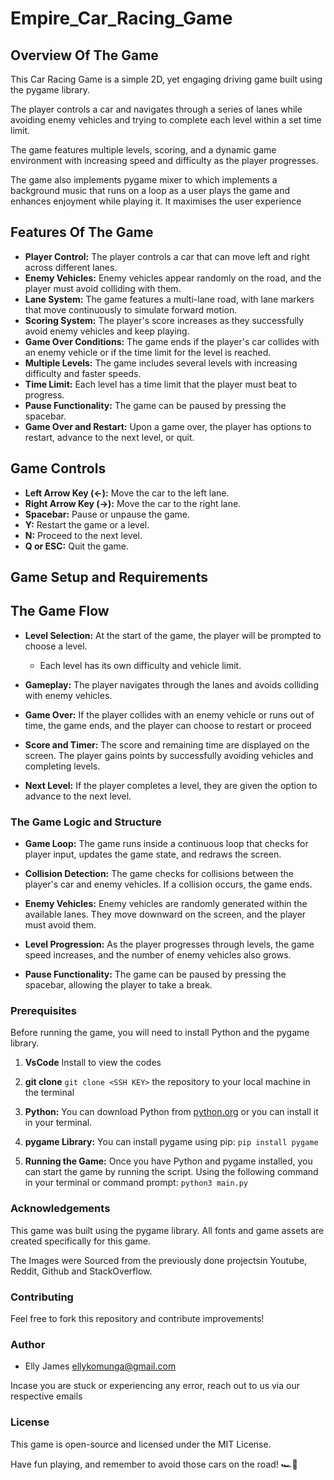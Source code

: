# Empire_Car_Racing_Game

## Overview Of The Game
This Car Racing Game is a simple 2D, yet engaging driving game built using the pygame library. 

The player controls a car and navigates through a series of lanes while avoiding enemy vehicles and trying to complete each level within a set time limit.

The game features multiple levels, scoring, and a dynamic game environment with increasing speed and difficulty as the player progresses.

The game also implements pygame mixer to which implements a background music that runs on a loop as a user plays the game and enhances enjoyment while playing it. It maximises the user experience

## Features Of The Game

 * **Player Control:** The player controls a car that can move left and right across different lanes.
 * **Enemy Vehicles:** Enemy vehicles appear randomly on the road, and the player must avoid colliding with them.
 * **Lane System:** The game features a multi-lane road, with lane markers that move continuously to simulate forward motion.
 * **Scoring System:** The player's score increases as they successfully avoid enemy vehicles and keep playing.
 * **Game Over Conditions:** The game ends if the player's car collides with an enemy vehicle or if the time limit for the level is reached.
 * **Multiple Levels:** The game includes several levels with increasing difficulty and faster speeds.
 * **Time Limit:** Each level has a time limit that the player must beat to progress.
 * **Pause Functionality:** The game can be paused by pressing the spacebar.
 * **Game Over and Restart:** Upon a game over, the player has options to restart, advance to the next level, or quit.
  
## Game Controls
 * **Left Arrow Key (←):** Move the car to the left lane.
 * **Right Arrow Key (→):** Move the car to the right lane.
 * **Spacebar:** Pause or unpause the game.
 * **Y:** Restart the game or a level.
 * **N:** Proceed to the next level.
 * **Q or ESC:** Quit the game.
  


## Game Setup and Requirements



 ## The Game Flow

  * **Level Selection:** At the start of the game, the player will be prompted to choose a level. 
     * Each level has its own difficulty and vehicle   limit.
  
  * **Gameplay:** The player navigates through the lanes and avoids colliding with enemy vehicles.
  * **Game Over:** If the player collides with an enemy vehicle or runs out of time, the game ends, and the player can choose to restart or proceed
  * **Score and Timer:** The score and remaining time are displayed on the screen. The player gains points by successfully avoiding vehicles and completing levels.
  * **Next Level:** If the player completes a level, they are given the option to advance to the next level.
  
 ### The Game Logic and Structure

 * **Game Loop:** The game runs inside a continuous loop that checks for player input, updates the game state, and redraws the screen.
 * **Collision Detection:** The game checks for collisions between the player's car and enemy vehicles. If a collision occurs, the game ends.
 * **Enemy Vehicles:** Enemy vehicles are randomly generated within the available lanes. They move downward on the screen, and the player must avoid them.
  
 * **Level Progression:** As the player progresses through levels, the game speed increases, and the number of enemy vehicles also grows.
 * **Pause Functionality:** The game can be paused by pressing the spacebar, allowing the player to take a break.



### Prerequisites

Before running the game, you will need to install Python and the pygame library.

 1. **VsCode** Install to view the codes

 2. **git clone** ````git clone <SSH KEY>```` the repository to your local machine in the terminal

 3. **Python:** You can download Python from [python.org](https://www.python.org/downloads/) or you can install it in your terminal.

 4. **pygame Library:** You can install pygame using pip: ``pip install pygame``
   
 5. **Running the Game:**  Once you have Python and pygame installed, you can start the game by running the script. Using the following command  in your terminal or command prompt: ``python3 main.py``
   

### Acknowledgements
This game was built using the pygame library. All fonts and game assets are created specifically for this game.

The Images were Sourced from the previously done projectsin Youtube, Reddit, Github and StackOverflow.

### Contributing
Feel free to fork this repository and contribute improvements! 


### Author

* Elly James    <ellykomunga@gmail.com>

Incase you are stuck or experiencing any error, reach out to us via our respective emails

### License
This game is open-source and licensed under the MIT License.

Have fun playing, and remember to avoid those cars on the road! 🏎💨













